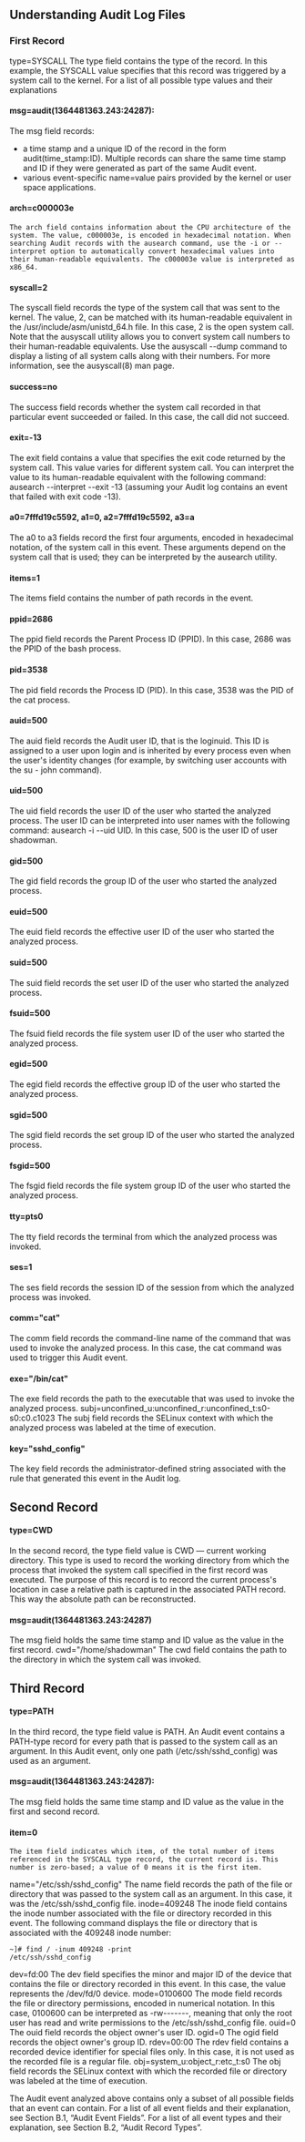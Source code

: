 ##  Understanding Audit Log Files  
###  First Record 
type=SYSCALL
    The type field contains the type of the record. In this example, the SYSCALL value specifies that this record was triggered by a system call to the kernel.
    For a list of all possible type values and their explanations 
  
#### msg=audit(1364481363.243:24287):
The msg field records:
*  a time stamp and a unique ID of the record in the form audit(time_stamp:ID). Multiple records can share the same time stamp and ID if they were generated as part of the same Audit event.
*  various event-specific name=value pairs provided by the kernel or user space applications. 
 
#### arch=c000003e
    The arch field contains information about the CPU architecture of the system. The value, c000003e, is encoded in hexadecimal notation. When searching Audit records with the ausearch command, use the -i or --interpret option to automatically convert hexadecimal values into their human-readable equivalents. The c000003e value is interpreted as x86_64.  
 
#### syscall=2
The syscall field records the type of the system call that was sent to the kernel. The value, 2, can be matched with its human-readable equivalent in the /usr/include/asm/unistd_64.h file. In this case, 2 is the open system call. Note that the ausyscall utility allows you to convert system call numbers to their human-readable equivalents. Use the ausyscall --dump command to display a listing of all system calls along with their numbers. For more information, see the ausyscall(8) man page.  
  
#### success=no  
The success field records whether the system call recorded in that particular event succeeded or failed. In this case, the call did not succeed.  
 
#### exit=-13
The exit field contains a value that specifies the exit code returned by the system call. This value varies for different system call. You can interpret the value to its human-readable equivalent with the following command: ausearch --interpret --exit -13 (assuming your Audit log contains an event that failed with exit code -13).  
 
####  a0=7fffd19c5592, a1=0, a2=7fffd19c5592, a3=a
The a0 to a3 fields record the first four arguments, encoded in hexadecimal notation, of the system call in this event. These arguments depend on the system call that is used; they can be interpreted by the ausearch utility.
 
####  items=1
The items field contains the number of path records in the event. 
####  ppid=2686
The ppid field records the Parent Process ID (PPID). In this case, 2686 was the PPID of the bash process. 
####  pid=3538
The pid field records the Process ID (PID). In this case, 3538 was the PID of the cat process. 
####  auid=500
The auid field records the Audit user ID, that is the loginuid. This ID is assigned to a user upon login and is inherited by every process even when the user's identity changes (for example, by switching user accounts with the su - john command). 
####  uid=500
The uid field records the user ID of the user who started the analyzed process. The user ID can be interpreted into user names with the following command: ausearch -i --uid UID. In this case, 500 is the user ID of user shadowman. 
####  gid=500
The gid field records the group ID of the user who started the analyzed process. 
####  euid=500
The euid field records the effective user ID of the user who started the analyzed process. 
####  suid=500
The suid field records the set user ID of the user who started the analyzed process. 
####  fsuid=500
The fsuid field records the file system user ID of the user who started the analyzed process. 
####  egid=500
The egid field records the effective group ID of the user who started the analyzed process. 
####  sgid=500
The sgid field records the set group ID of the user who started the analyzed process. 
####  fsgid=500
The fsgid field records the file system group ID of the user who started the analyzed process. 
####  tty=pts0
The tty field records the terminal from which the analyzed process was invoked. 
####  ses=1
The ses field records the session ID of the session from which the analyzed process was invoked. 
####  comm="cat"
The comm field records the command-line name of the command that was used to invoke the analyzed process. In this case, the cat command was used to trigger this Audit event. 
####  exe="/bin/cat"
The exe field records the path to the executable that was used to invoke the analyzed process. 
subj=unconfined_u:unconfined_r:unconfined_t:s0-s0:c0.c1023
The subj field records the SELinux context with which the analyzed process was labeled at the time of execution. 
####  key="sshd_config"
The key field records the administrator-defined string associated with the rule that generated this event in the Audit log. 

##  Second Record

#### type=CWD
In the second record, the type field value is CWD — current working directory. This type is used to record the working directory from which the process that invoked the system call specified in the first record was executed.
The purpose of this record is to record the current process's location in case a relative path is captured in the associated PATH record. This way the absolute path can be reconstructed. 
#### msg=audit(1364481363.243:24287)
The msg field holds the same time stamp and ID value as the value in the first record. 
cwd="/home/shadowman"
The cwd field contains the path to the directory in which the system call was invoked. 

##  Third Record

####  type=PATH
In the third record, the type field value is PATH. An Audit event contains a PATH-type record for every path that is passed to the system call as an argument. In this Audit event, only one path (/etc/ssh/sshd_config) was used as an argument. 
####  msg=audit(1364481363.243:24287):
The msg field holds the same time stamp and ID value as the value in the first and second record. 
####  item=0
    The item field indicates which item, of the total number of items referenced in the SYSCALL type record, the current record is. This number is zero-based; a value of 0 means it is the first item. 
name="/etc/ssh/sshd_config"
    The name field records the path of the file or directory that was passed to the system call as an argument. In this case, it was the /etc/ssh/sshd_config file. 
inode=409248
    The inode field contains the inode number associated with the file or directory recorded in this event. The following command displays the file or directory that is associated with the 409248 inode number:

    ~]# find / -inum 409248 -print
    /etc/ssh/sshd_config

dev=fd:00
    The dev field specifies the minor and major ID of the device that contains the file or directory recorded in this event. In this case, the value represents the /dev/fd/0 device. 
mode=0100600
    The mode field records the file or directory permissions, encoded in numerical notation. In this case, 0100600 can be interpreted as -rw-------, meaning that only the root user has read and write permissions to the /etc/ssh/sshd_config file. 
ouid=0
    The ouid field records the object owner's user ID. 
ogid=0
    The ogid field records the object owner's group ID. 
rdev=00:00
    The rdev field contains a recorded device identifier for special files only. In this case, it is not used as the recorded file is a regular file. 
obj=system_u:object_r:etc_t:s0
    The obj field records the SELinux context with which the recorded file or directory was labeled at the time of execution. 

The Audit event analyzed above contains only a subset of all possible fields that an event can contain. For a list of all event fields and their explanation, see Section B.1, “Audit Event Fields”. For a list of all event types and their explanation, see Section B.2, “Audit Record Types”. 
